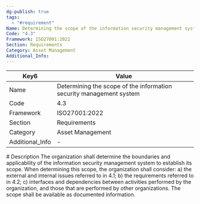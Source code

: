 ```yaml
---
dg-publish: true
tags:
  - "#requirement"
Name: Determining the scope of the information security management system
Code: "4.3"
Framework: ISO27001:2022
Section: Requirements
Category: Asset Management
Additional_Info: 
---
```


<div><table class="dataview table-view-table"><thead class="table-view-thead"><tr class="table-view-tr-header"><th class="table-view-th"><span>Key</span><span class="dataview small-text">6</span></th><th class="table-view-th"><span>Value</span></th></tr></thead><tbody class="table-view-tbody"><tr><td><span>Name</span></td><td><span>Determining the scope of the information security management system</span></td></tr><tr><td><span>Code</span></td><td><span>4.3</span></td></tr><tr><td><span>Framework</span></td><td><span>ISO27001:2022</span></td></tr><tr><td><span>Section</span></td><td><span>Requirements</span></td></tr><tr><td><span>Category</span></td><td><span>Asset Management</span></td></tr><tr><td><span>Additional_Info</span></td><td><span>-</span></td></tr></tbody></table></div>
# Description
The organization shall determine the boundaries and applicability of the information security management system to establish its scope. When determining this scope, the organization shall consider: 
a) the external and internal issues referred to in 4.1; 
b) the requirements referred to in 4.2; 
c) interfaces and dependencies between activities performed by the organization, and those that are performed by other organizations. 
The scope shall be available as documented information.
